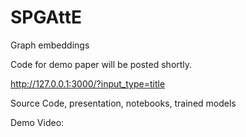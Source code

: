 # SPGAttE
Graph embeddings

Code for demo paper will be posted shortly.


http://127.0.0.1:3000/?input_type=title


Source Code, presentation, notebooks, trained models

Demo Video:
